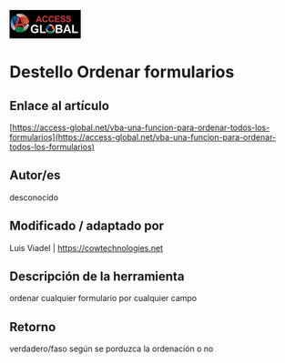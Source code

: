 ﻿![Access-global](/blob/main/Images/Logo1.png)
# Destello Ordenar formularios
## Enlace al artículo
[https://access-global.net/vba-una-funcion-para-ordenar-todos-los-formularios](https://access-global.net/vba-una-funcion-para-ordenar-todos-los-formularios)
## Autor/es
desconocido
## Modificado / adaptado por
Luis Viadel | https://cowtechnologies.net
## Descripción de la herramienta
ordenar cualquier formulario por cualquier campo 
## Retorno
verdadero/faso según se porduzca la ordenación o no


